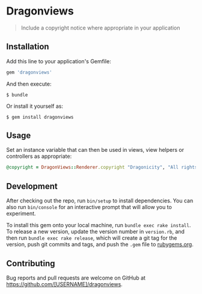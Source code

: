 # Dragonviews

> Include a copyright notice where appropriate in your application

## Installation

Add this line to your application's Gemfile:

```ruby
gem 'dragonviews'
```

And then execute:

    $ bundle

Or install it yourself as:

    $ gem install dragonviews

## Usage

Set an instance variable that can then be used in views, view helpers or controllers as appropriate:

```ruby
@copyright = DragonViews::Renderer.copyright "Dragonicity", "All rights reserved"
```

## Development

After checking out the repo, run `bin/setup` to install dependencies. You can also run `bin/console` for an interactive prompt that will allow you to experiment.

To install this gem onto your local machine, run `bundle exec rake install`. To release a new version, update the version number in `version.rb`, and then run `bundle exec rake release`, which will create a git tag for the version, push git commits and tags, and push the `.gem` file to [rubygems.org](https://rubygems.org).

## Contributing

Bug reports and pull requests are welcome on GitHub at https://github.com/[USERNAME]/dragonviews.
